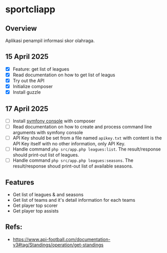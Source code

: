 # sportcliapp

## Overview

Aplikasi penampil informasi skor olahraga.

## 15 April 2025
- [x] Feature: get list of leagues
- [x] Read documentation on how to get list of leagus
- [x] Try out the API
- [x] Initialize composer
- [x] Install guzzle

## 17 April 2025
- [ ] Install [symfony console](https://symfony.com/doc/current/components/console.html#creating-a-console-application) with composer
- [ ] Read documentation on how to create and process command line arguments with symfony console
- [ ] API Key should be set from a file named `apikey.txt` with content is the API Key itself
      with no other information, only API Key.
- [ ] Handle command `php src/app.php leagues:list`. The result/response should print-out
      list of leagues.
- [ ] Handle command `php src/app.php leagues:seasons`. The result/response shoud print-out
      list of available seasons.

## Features
- Get list of leagues & and seasons
- Get list of teams and it's detail information for each teams
- Get player top scorer
- Get player top assists

## Refs:
- https://www.api-football.com/documentation-v3#tag/Standings/operation/get-standings

